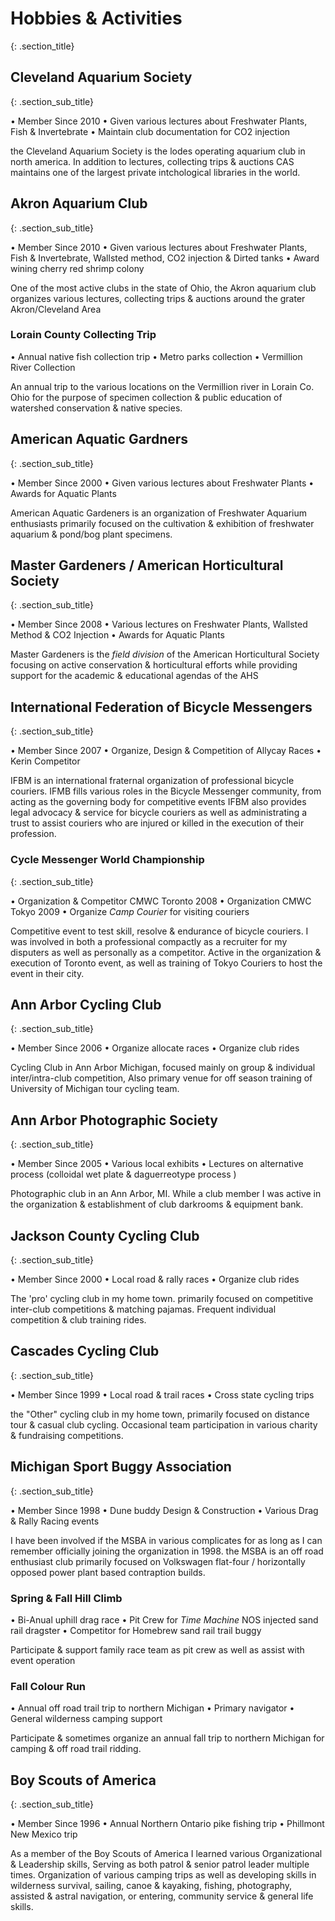 # <span class = "recent_projects">Hobbies & Activities
{: .section_title}

## Cleveland Aquarium Society
{: .section_sub_title}

• Member Since 2010
• Given various lectures about Freshwater Plants, Fish & Invertebrate
• Maintain club documentation for CO2 injection

the Cleveland Aquarium Society is the lodes operating aquarium club in north america. In addition to lectures, collecting trips & auctions CAS maintains one of the largest private intchological libraries in the world. 

## Akron Aquarium Club
{: .section_sub_title}

• Member Since 2010
• Given various lectures about Freshwater Plants, Fish & Invertebrate, Wallsted method, CO2 injection & Dirted tanks
• Award wining cherry red shrimp colony

One of the most active clubs in the state of Ohio, the Akron aquarium club organizes various lectures, collecting trips & auctions around the grater Akron/Cleveland Area

### Lorain County Collecting Trip

• Annual native fish collection trip
• Metro parks collection
• Vermillion River Collection

An annual trip to the various locations on the Vermillion river in Lorain Co. Ohio for the purpose of specimen collection & public education of watershed conservation & native species.

## American Aquatic Gardners
{: .section_sub_title}

• Member Since 2000
• Given various lectures about Freshwater Plants
• Awards for Aquatic Plants

American Aquatic Gardeners is an organization of Freshwater Aquarium enthusiasts primarily focused on the cultivation & exhibition of freshwater aquarium & pond/bog plant specimens.

## Master Gardeners / American Horticultural Society
{: .section_sub_title}

• Member Since 2008
• Various lectures on Freshwater Plants, Wallsted Method & CO2 Injection
• Awards for Aquatic Plants

Master Gardeners is the *field division* of the American Horticultural Society focusing on active conservation & horticultural efforts while providing support for the academic & educational agendas of the AHS 

## International Federation of Bicycle Messengers
{: .section_sub_title}

• Member Since 2007
• Organize, Design & Competition of Allycay Races
• Kerin Competitor

IFBM is an international fraternal organization of professional bicycle couriers. IFMB fills various roles in the Bicycle Messenger community, from acting as the governing body for competitive events IFBM also provides legal advocacy & service for bicycle couriers as well as administrating a trust to assist couriers who are injured or killed in the execution of their profession.

### Cycle Messenger World Championship
{: .section_sub_title}

• Organization & Competitor CMWC Toronto 2008
• Organization CMWC Tokyo 2009
• Organize *Camp Courier* for visiting couriers

Competitive event to test skill, resolve & endurance of bicycle couriers. I was involved in both a professional compactly as a recruiter for my disputers as well as personally as a competitor. Active in the organization & execution of Toronto event, as well as training of Tokyo Couriers to host the event in their city.

## Ann Arbor Cycling Club
{: .section_sub_title}

• Member Since 2006
• Organize allocate races
• Organize club rides

Cycling Club in Ann Arbor Michigan, focused mainly on group & individual inter/intra-club competition, Also primary venue for off season training of University of Michigan tour cycling team.

## Ann Arbor Photographic Society
{: .section_sub_title}

• Member Since 2005
• Various local exhibits
• Lectures on alternative process (colloidal wet plate & daguerreotype process )

Photographic club in an Ann Arbor, MI. While a club member I was active in the organization & establishment of club darkrooms & equipment bank.

## Jackson County Cycling Club
{: .section_sub_title}

• Member Since 2000
• Local road & rally races
• Organize club rides

The 'pro' cycling club in my home town. primarily focused on competitive inter-club competitions & matching pajamas. Frequent individual competition & club training rides.

## Cascades Cycling Club
{: .section_sub_title}

• Member Since 1999
• Local road & trail races
• Cross state cycling trips

the "Other" cycling club in my home town, primarily focused on distance tour & casual club cycling. Occasional team participation in various charity & fundraising competitions.

## Michigan Sport Buggy Association
{: .section_sub_title}

• Member Since 1998
• Dune buddy Design & Construction
• Various Drag & Rally Racing events

I have been involved if the MSBA in various complicates for as long as I can remember officially joining the organization in 1998. the MSBA is an off road enthusiast club primarily focused on Volkswagen flat-four / horizontally opposed power plant based contraption builds.

### Spring & Fall Hill Climb

• Bi-Anual uphill drag race
• Pit Crew for *Time Machine* NOS injected sand rail dragster
• Competitor for Homebrew sand rail trail buggy

Participate & support family race team as pit crew as well as assist with event operation

### Fall Colour Run 

• Annual off road trail trip to northern Michigan
• Primary navigator
• General wilderness camping support

Participate & sometimes organize an annual fall trip to northern Michigan for camping & off road trail ridding.

## Boy Scouts of America
{: .section_sub_title}

• Member Since 1996
• Annual Northern Ontario pike fishing trip
• Phillmont New Mexico trip 

As a member of the Boy Scouts of America I learned various Organizational & Leadership skills, Serving as both patrol & senior patrol leader multiple times. Organization of various camping trips as well as developing skills in wilderness survival, sailing, canoe & kayaking, fishing, photography, assisted & astral navigation, or entering, community service & general life skills.

